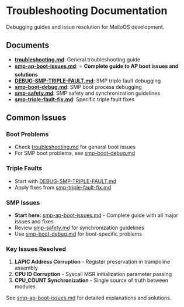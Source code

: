 # Troubleshooting Documentation

Debugging guides and issue resolution for MelloOS development.

## Documents

- **[troubleshooting.md](troubleshooting.md)**: General troubleshooting guide
- **[smp-ap-boot-issues.md](smp-ap-boot-issues.md)**: ⭐ **Complete guide to AP boot issues and solutions**
- **[DEBUG-SMP-TRIPLE-FAULT.md](DEBUG-SMP-TRIPLE-FAULT.md)**: SMP triple fault debugging
- **[smp-boot-debug.md](smp-boot-debug.md)**: SMP boot process debugging  
- **[smp-safety.md](smp-safety.md)**: SMP safety and synchronization guidelines
- **[smp-triple-fault-fix.md](smp-triple-fault-fix.md)**: Specific triple fault fixes

## Common Issues

### Boot Problems
- Check [troubleshooting.md](troubleshooting.md) for general boot issues
- For SMP boot problems, see [smp-boot-debug.md](smp-boot-debug.md)

### Triple Faults
- Start with [DEBUG-SMP-TRIPLE-FAULT.md](DEBUG-SMP-TRIPLE-FAULT.md)
- Apply fixes from [smp-triple-fault-fix.md](smp-triple-fault-fix.md)

### SMP Issues
- **Start here:** [smp-ap-boot-issues.md](smp-ap-boot-issues.md) - Complete guide with all major issues and fixes
- Review [smp-safety.md](smp-safety.md) for synchronization guidelines
- Use [smp-boot-debug.md](smp-boot-debug.md) for boot-specific problems

### Key Issues Resolved
1. **LAPIC Address Corruption** - Register preservation in trampoline assembly
2. **CPU ID Corruption** - Syscall MSR initialization parameter passing
3. **CPU_COUNT Synchronization** - Single source of truth between modules

See [smp-ap-boot-issues.md](smp-ap-boot-issues.md) for detailed explanations and solutions.